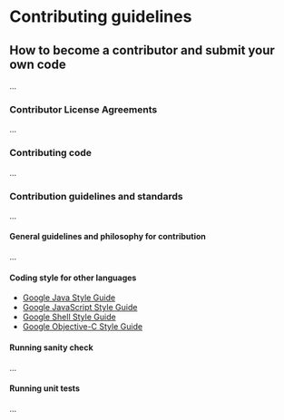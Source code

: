 # Contributing guidelines

## How to become a contributor and submit your own code

...

### Contributor License Agreements

...

### Contributing code

...

### Contribution guidelines and standards

...

#### General guidelines and philosophy for contribution

...

#### Coding style for other languages

* [Google Java Style Guide](https://google.github.io/styleguide/javaguide.html)
* [Google JavaScript Style Guide](https://google.github.io/styleguide/jsguide.html)
* [Google Shell Style Guide](https://google.github.io/styleguide/shell.xml)
* [Google Objective-C Style Guide](https://google.github.io/styleguide/objcguide.html)

#### Running sanity check

...

#### Running unit tests

...

